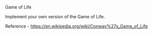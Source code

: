 Game of Life

Implement your own version of the Game of Life.


Reference - https://en.wikipedia.org/wiki/Conway%27s_Game_of_Life
